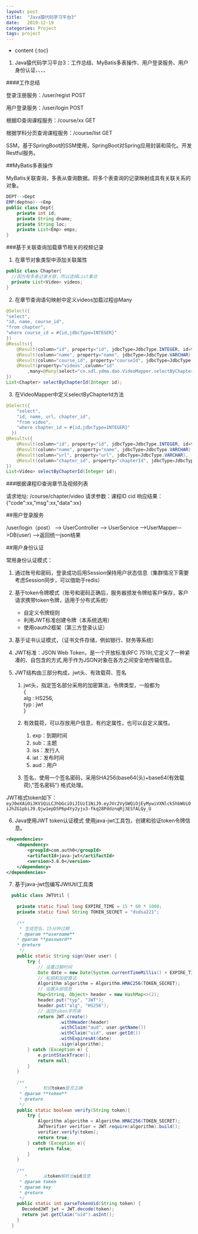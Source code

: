 ```yaml
---
layout: post
title:  "Java猿代码学习平台3"
date:   2019-12-19
categories: Project
tags: project
---
```


* content
{:toc}

1. Java猿代码学习平台3：工作总结、MyBatis多表操作、用户登录服务、用户身份认证、、、、







####工作总结

登录注册服务：/user/regist   POST

用户登录服务：/user/login  POST

根据ID查询课程服务：/course/xx GET

根据学科分页查询课程服务：/course/list  GET

SSM，基于SpringBoot的SSM使用，SpringBoot对Spring应用封装和简化。开发Restful服务。



##MyBatis多表操作

MyBatis关联查询，多表从查询数据。将多个表查询的记录映射成具有关联关系的对象。

```java
DEPT-->Dept
EMP(deptno)-->Emp
public class Dept{
    private int id;
    private String dname;
    private String loc;
    private List<Emp> emps;
}
```

###基于关联查询加载章节相关的视频记录

1. 在章节对象类型中添加关联属性

```java
public class Chapter{
  //因为有多条记录关联，所以选择List集合
  private List<Video> videos;
}
```

2. 在章节查询语句映射中定义videos加载过程@Many

```java
@Select({
"select",
"id, name, course_id",
"from chapter",
"where course_id = #{id,jdbcType=INTEGER}"
})
@Results({
    @Result(column="id", property="id", jdbcType=JdbcType.INTEGER, id=true),
    @Result(column="name", property="name", jdbcType=JdbcType.VARCHAR),
    @Result(column="course_id", property="courseId", jdbcType=JdbcType.INTEGER),
    @Result(property="videos",column="id"
        ,many=@Many(select="cn.xdl.ydma.dao.VideoMapper.selectByChapterId"))
})
List<Chapter> selectByChapterId(Integer id);
```

3. 在VideoMapper中定义selectByChapterId方法

```java
@Select({
    "select",
    "id, name, url, chapter_id",
    "from video",
    "where chapter_id = #{id,jdbcType=INTEGER}"
  })
@Results({
    @Result(column="id", property="id", jdbcType=JdbcType.INTEGER, id=true),
    @Result(column="name", property="name", jdbcType=JdbcType.VARCHAR),
    @Result(column="url", property="url", jdbcType=JdbcType.VARCHAR),
    @Result(column="chapter_id", property="chapterId", jdbcType=JdbcType.INTEGER)
})
List<Video> selectByChapterId(Integer id);
```

###根据课程ID查询章节及视频列表

  请求地址: /course/chapter/video
  请求参数：课程ID cid
  响应结果：{"code":xx,"msg":xx,"data":xx}

##用户登录服务

/user/login（post）  --> UserController --> UserService -->UserMapper-->DB(user) -->返回统一json结果


##用户身份认证

常用身份认证模式：

1. 通过账号和密码，登录成功后用Session保持用户状态信息（集群情况下需要考虑Session同步，可以借助于redis）
2. 基于token令牌模式（账号和密码正确后，服务器颁发令牌给客户保存，客户请求携带token令牌，适用于分布式系统）
    - 自定义令牌规则
    - 利用JWT标准创建令牌（本系统选用）
    - 使用oauth2框架（第三方登录认证）       

3. 基于证书认证模式，（证书文件存储，例如银行、财务等系统）

4. JWT标准：JSON Web Token，是一个开放标准(RFC 7519),它定义了一种紧凑的、自包含的方式,用于作为JSON对象在各方之间安全地传输信息。

5. JWT结构由三部分构成，jwt头、有效载荷、签名  

    1. jwt头，指定签名部分采用的加密算法，令牌类型，一般都为  
        {  
            alg : HS256,  
            typ : jwt  
        }

    2. 有效载荷，可以存放用户信息，有约定属性，也可以自定义属性。
        1. exp：到期时间
        2. sub：主题 
        3. iss：发行人 
        4. iat：发布时间 
        5. aud：用户

    3. 签名，使用一个签名密码，采用SHA256(base64(头)+base64(有效载荷),"签名密码") 格式处理。


JWT格式token如下：
`eyJ0eXAiOiJKV1QiLCJhbGciOiJIUzI1NiJ9.eyJVc2VySWQiOjEyMywiVXNlck5hbWUiOiJhZG1pbiJ9.Qjw1epD5P6p4Yy2yju3-fkq28PddznqRj3ESfALQy_U`

6. Java使用JWT token认证模式
使用java-jwt工具包，创建和验证token令牌信息。

```xml
<dependencies>
    <dependency>
        <groupId>com.auth0</groupId>
        <artifactId>java-jwt</artifactId>
        <version>3.8.0</version>
    </dependency>
</dependencies>
```

7. 基于java-jwt包编写JWtUtil工具类

```java
  public class JWTUtil {
    
    private static final long EXPIRE_TIME = 15 * 60 * 1000;
    private static final String TOKEN_SECRET = "dsdsa221";
    
    /**
     * 生成签名，15分钟过期
     * @param **username**
    * @param **password**
    * @return
     */
    public static String sign(User user) {
        try {
            // 设置过期时间
            Date date = new Date(System.currentTimeMillis() + EXPIRE_TIME);
            // 私钥和加密算法
            Algorithm algorithm = Algorithm.HMAC256(TOKEN_SECRET);
            // 设置头部信息
            Map<String, Object> header = new HashMap<>(2);
            header.put("typ", "JWT");
            header.put("alg", "HS256");
            // 返回token字符串
            return JWT.create()
                    .withHeader(header)
                    .withClaim("aud", user.getName())
                    .withClaim("uid", user.getId())
                    .withExpiresAt(date)
                    .sign(algorithm);
        } catch (Exception e) {
            e.printStackTrace();
            return null;
        }
    }
    
    /**
       *      检验token是否正确
     * @param **token**
     * @return
     */
    public static boolean verify(String token){
        try {
            Algorithm algorithm = Algorithm.HMAC256(TOKEN_SECRET);
            JWTVerifier verifier = JWT.require(algorithm).build();
            verifier.verify(token);
            return true;
        } catch (Exception e){
            return false;
        }
    }
    
    /**
       *      从token解析出uid信息
     * @param token
     * @param key
     * @return
     */
    public static int parseTokenUid(String token) {
      DecodedJWT jwt = JWT.decode(token);
      return jwt.getClaim("uid").asInt();
    }
  }
```










